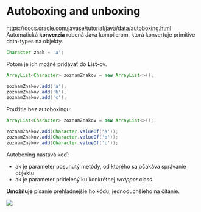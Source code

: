 # Autoboxing and unboxing
https://docs.oracle.com/javase/tutorial/java/data/autoboxing.html <br>
Automatická **konverzia** robená Java kompilerom, ktorá konvertuje primitive data-types na objekty.
```java
Character znak = 'a';
```
Potom je ich možné pridávať do **List**-ov. 
```java
ArrayList<Character> zoznamZnakov = new ArrayList<>();

zoznamZnakov.add('a');
zoznamZnakov.add('b');
zoznamZnakov.add('c');
```
Použitie bez autoboxingu:
```java
ArrayList<Character> zoznamZnakov = new ArrayList<>();

zoznamZnakov.add(Character.valueOf('a'));
zoznamZnakov.add(Character.valueOf('b'));
zoznamZnakov.add(Character.valueOf('c'));
```
Autoboxing nastáva keď:
- ak je parameter posunutý metódy, od ktorého sa očakáva správanie objektu
- ak je parameter pridelený ku konkrétnej *wrapper* class.

**Umožňuje** písanie prehladnejšie ho kódu, jednoduchšieho na čítanie. <br>

![](https://github.com/absolutty/javaDocs/blob/master/AutoboxingAndUnboxing/autobox-unbox.png)
